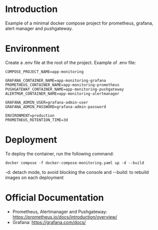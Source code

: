 # Introduction

Example of a minimal docker compose project for prometheus, grafana, alert manager and pushgateway.

# Environment

Create a .env file at the root of the project.
Example of .env file:

```shell
COMPOSE_PROJECT_NAME=app-monitoring

GRAFANA_CONTAINER_NAME=app-monitoring-grafana
PROMETHEUS_CONTAINER_NAME=app-monitoring-prometheus
PUSHGATEWAY_CONTAINER_NAME=app-monitoring-pushgateway
ALERTMGR_CONTAINER_NAME=app-monitoring-alertmanager

GRAFANA_ADMIN_USER=grafana-admin-user
GRAFANA_ADMIN_PASSWORD=grafana-admin-password

ENVIRONMENT=production
PROMETHEUS_RETENTION_TIME=3d

```

# Deployment

To deploy the container, run the following command:

```shell
docker compose -f docker-compose-monitoring.yaml up -d --build
```

-d: detach mode, to avoid blocking the console and --build: to rebuild images on each deployment

# Official Documentation

- Prometheus, Alertmanager and Pushgateway: https://prometheus.io/docs/introduction/overview/
- Grafana: https://grafana.com/docs/
